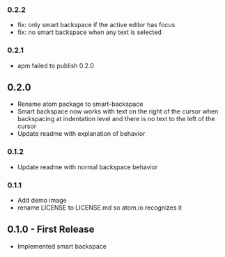 ### 0.2.2
*   fix: only smart backspace if the active editor has focus
*   fix: no smart backspace when any text is selected

### 0.2.1
*   apm failed to publish 0.2.0

## 0.2.0
*   Rename atom package to smart-backspace
*   Smart backspace now works with text on the right of the cursor when backspacing at indentation level and there is no text to the left of the cursor
*   Update readme with explanation of behavior

### 0.1.2
*   Update readme with normal backspace behavior

### 0.1.1
*   Add demo image
*   rename LICENSE to LICENSE.md so atom.io recognizes it

## 0.1.0 - First Release
*   Implemented smart backspace
